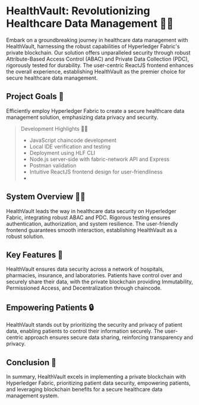 # HealthVault: Revolutionizing Healthcare Data Management 🏥🔐
Embark on a groundbreaking journey in healthcare data management with HealthVault, harnessing the robust capabilities of Hyperledger Fabric's private blockchain. Our solution offers unparalleled security through robust Attribute-Based Access Control (ABAC) and Private Data Collection (PDC), rigorously tested for durability. The user-centric ReactJS frontend enhances the overall experience, establishing HealthVault as the premier choice for secure healthcare data management.

## Project Goals 🚀
Efficiently employ Hyperledger Fabric to create a secure healthcare data management solution, emphasizing data privacy and security.

>Development Highlights 👩‍💻
  >- JavaScript chaincode development
  >- Local IDE verification and testing
  >- Deployment using HLF CLI
  >- Node.js server-side with fabric-network API and Express
  >- Postman validation
  >- Intuitive ReactJS frontend design for user-friendliness
>  - 
## System Overview 🏥🔐
HealthVault leads the way in healthcare data security on Hyperledger Fabric, integrating robust ABAC and PDC. Rigorous testing ensures authentication, authorization, and system resilience. The user-friendly frontend guarantees smooth interaction, establishing HealthVault as a robust solution.

## Key Features 🌟
HealthVault ensures data security across a network of hospitals, pharmacies, insurance, and laboratories. Patients have control over and securely share their data, with the private blockchain providing Immutability, Permissioned Access, and Decentralization through chaincode.

## Empowering Patients 🔒
HealthVault stands out by prioritizing the security and privacy of patient data, enabling patients to control their information securely. The user-centric approach ensures secure data sharing, reinforcing transparency and privacy.

## Conclusion 🌟
In summary, HealthVault excels in implementing a private blockchain with Hyperledger Fabric, prioritizing patient data security, empowering patients, and leveraging blockchain benefits for a secure healthcare data management system.
